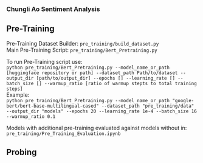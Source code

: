 ### Chungli Ao Sentiment Analysis

## Pre-Training
Pre-Training Dataset Builder: `pre_training/build_dataset.py`  
Main Pre-Training Script: `pre_training/Bert_Pretraining.py`  

To run Pre-Training script use:  
`python pre_training/Bert_Pretraining.py --model_name_or_path [huggingface repository or path] --dataset_path Path/to/dataset --output_dir [path/to/output_dir] --epochs [] --learning_rate [] --batch_size [] --warmup_ratio [ratio of warmup stepts to total training steps]`  
Example:    
`python pre_training/Bert_Pretraining.py --model_name_or_path "google-bert/bert-base-multilingual-cased" --dataset_path "pre_training/data" --output_dir "models" --epochs 20 --learning_rate 1e-4 --batch_size 16 --warmup_ratio 0.1` 

Models with additional pre-training evaluated against models without in: `pre_training/Pre_Training_Evaluation.ipynb`

## Probing

